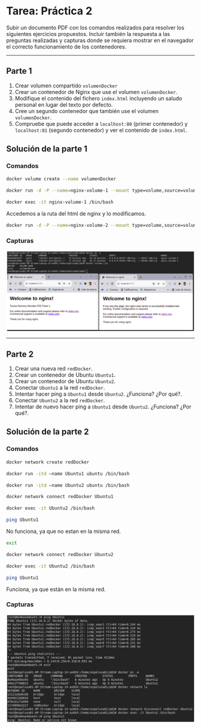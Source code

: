 # Tarea: Práctica 2

Subir un documento PDF con los comandos realizados para resolver los siguientes ejercicios propuestos. Incluir también la respuesta a las preguntas realizadas y capturas donde se requiera mostrar en el navegador el correcto funcionamiento de los contenedores.

---

## Parte 1

1. Crear volumen compartido `volumenDocker`
2. Crear un contenedor de Nginx que use el volumen `volumenDocker`.
3. Modifique el contenido del fichero `index.html` incluyendo un saludo personal en lugar del texto por defecto.
4. Cree un segundo contenedor que también use el volumen `volumenDocker`.
5. Compruebe que puede acceder a `localhost:80` (primer contenedor) y `localhost:81` (segundo contenedor) y ver el contenido de `index.html`.

## Solución de la parte 1

### Comandos


``` bash
docker volume create --name volumenDocker
```

``` bash
docker run -d -P --name=nginx-volume-1 --mount type=volume,source=volumenDocker,target=/app nginx
```

``` bash
docker exec -it nginx-volume-1 /bin/bash
```

Accedemos a la ruta del html de nginx y lo modificamos.

``` bash
docker run -d -P --name=nginx-volume-2 --mount type=volume,source=volumenDocker,target=/app nginx
```

### Capturas

![](docker-02-01.png)

---

## Parte 2

1. Crear una nueva red `redDocker`.
2. Crear un contenedor de Ubuntu `Ubuntu1`.
3. Crear un contenedor de Ubuntu `Ubuntu2`.
4. Conectar `Ubuntu1` a la red `redDocker`.
5. Intentar hacer ping a `Ubuntu1` desde `Ubuntu2`. ¿Funciona? ¿Por qué?.
6. Conectar `Ubuntu2` a la red `redDocker`.
7. Intentar de nuevo hacer ping a `Ubuntu1` desde `Ubuntu2`. ¿Funciona? ¿Por qué?.

## Solución de la parte 2

### Comandos

``` bash
docker network create redDocker
```

``` bash
docker run -itd –name Ubuntu1 ubuntu /bin/bash
```

``` bash
docker run -itd –name Ubuntu2 ubuntu /bin/bash
```

``` bash
docker network connect redDocker Ubuntu1
```

``` bash
docker exec -it Ubuntu2 /bin/bash
```

``` bash
ping Ubuntu1 
```

No funciona, ya que no estan en la misma red.

``` bash
exit
```

``` bash
docker network connect redDocker Ubuntu2
```

``` bash
docker exec -it Ubuntu2 /bin/bash
```

``` bash
ping Ubuntu1 
```

Funciona, ya que están en la misma red.

### Capturas

![](docker-02-02.png)